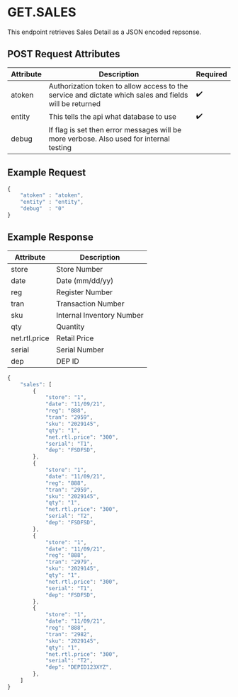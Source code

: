 # GET.SALES

<PageHeader />
This endpoint retrieves Sales Detail as a JSON encoded repsonse.

## POST Request Attributes

| Attribute | Description                                                                                                                                                           | Required           |
| --------- | --------------------------------------------------------------------------------------------------------------------------------------------------------------------- | ------------------ |
| atoken    | Authorization token to allow access to the service and dictate which sales and fields will be returned                                                            | :heavy_check_mark: |
| entity    | This tells the api what database to use                                                                                                                               | :heavy_check_mark: |
| debug     | If flag is set then error messages will be more verbose. Also used for internal testing                                                                               |                    |

## Example Request

```javascript
{
    "atoken" : "atoken",
    "entity" : "entity",
    "debug"  : "0"
}
```

## Example Response

| Attribute     | Description                                                    |
| ------------- | -------------------------------------------------------------- |
| store         | Store Number                                                   |
| date          | Date  (mm/dd/yy)                                               |
| reg           | Register Number                                                |
| tran          | Transaction Number                                             |
| sku           | Internal Inventory Number                                      |
| qty           | Quantity                                                       |
| net.rtl.price | Retail Price                                                   |
| serial        | Serial Number                                                  |
| dep           | DEP ID                                                         |

```Javascript
{
    "sales": [
        {
            "store": "1",
            "date": "11/09/21",
            "reg": "888",
            "tran": "2959",
            "sku": "2029145",
            "qty": "1",
            "net.rtl.price": "300",
            "serial": "T1",
            "dep": "FSDFSD",
        },
        {
            "store": "1",
            "date": "11/09/21",
            "reg": "888",
            "tran": "2959",
            "sku": "2029145",
            "qty": "1",
            "net.rtl.price": "300",
            "serial": "T2",
            "dep": "FSDFSD",
        },
        {
            "store": "1",
            "date": "11/09/21",
            "reg": "888",
            "tran": "2979",
            "sku": "2029145",
            "qty": "1",
            "net.rtl.price": "300",
            "serial": "T1",
            "dep": "FSDFSD",
        },
        {
            "store": "1",
            "date": "11/09/21",
            "reg": "888",
            "tran": "2982",
            "sku": "2029145",
            "qty": "1",
            "net.rtl.price": "300",
            "serial": "T2",
            "dep": "DEPID123XYZ",
        },
    ]
}
```
<PageFooter />

